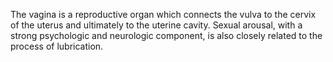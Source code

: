 The vagina is a reproductive organ which connects the vulva to the cervix of the uterus and ultimately to the uterine cavity. Sexual arousal, with a strong psychologic and neurologic component, is also closely related to the process of lubrication.